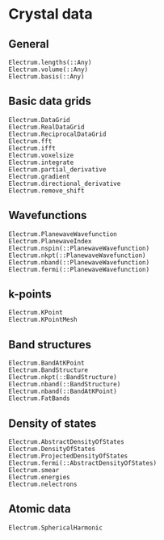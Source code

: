 # Crystal data

## General
```@docs
Electrum.lengths(::Any)
Electrum.volume(::Any)
Electrum.basis(::Any)
```

## Basic data grids
```@docs
Electrum.DataGrid
Electrum.RealDataGrid
Electrum.ReciprocalDataGrid
Electrum.fft
Electrum.ifft
Electrum.voxelsize
Electrum.integrate
Electrum.partial_derivative
Electrum.gradient
Electrum.directional_derivative
Electrum.remove_shift 
```

## Wavefunctions
```@docs
Electrum.PlanewaveWavefunction
Electrum.PlanewaveIndex
Electrum.nspin(::PlanewaveWavefunction)
Electrum.nkpt(::PlanewaveWavefunction)
Electrum.nband(::PlanewaveWavefunction)
Electrum.fermi(::PlanewaveWavefunction)
```

## k-points
```@docs
Electrum.KPoint
Electrum.KPointMesh
```

## Band structures
```@docs
Electrum.BandAtKPoint
Electrum.BandStructure
Electrum.nkpt(::BandStructure)
Electrum.nband(::BandStructure)
Electrum.nband(::BandAtKPoint)
Electrum.FatBands
```

## Density of states
```@docs
Electrum.AbstractDensityOfStates
Electrum.DensityOfStates
Electrum.ProjectedDensityOfStates
Electrum.fermi(::AbstractDensityOfStates)
Electrum.smear
Electrum.energies
Electrum.nelectrons
```

## Atomic data
```@docs
Electrum.SphericalHarmonic
```
